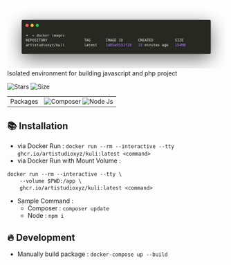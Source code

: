 ![screenshot](screenshot.png)
Isolated environment for building javascript and php project

![Stars](https://img.shields.io/github/stars/artistudioxyz/kuli?style=social)
![Size](https://img.shields.io/github/repo-size/artistudioxyz/kuli)

<table>
    <tbody>
        <tr>
            <td>Packages</td>
            <td class="grid grid-cols-6">
                <img src="https://cdn.jsdelivr.net/gh/devicons/devicon/icons/composer/composer-original.svg" alt="Composer" height="20">
                <img src="https://cdn.jsdelivr.net/gh/devicons/devicon/icons/nodejs/nodejs-original.svg" alt="Node Js" height="20">
            </td>
        </tr>
    </tbody>
</table>

## 📚 Installation
- via Docker Run : `docker run --rm --interactive --tty ghcr.io/artistudioxyz/kuli:latest <command>`
- via Docker Run with Mount Volume :
```
docker run --rm --interactive --tty \
    --volume $PWD:/app \
    ghcr.io/artistudioxyz/kuli:latest <command>
```

- Sample Command :
    - Composer : `composer update`
    - Node : `npm i`

## 🔥 Development
- Manually build package : `docker-compose up --build`
